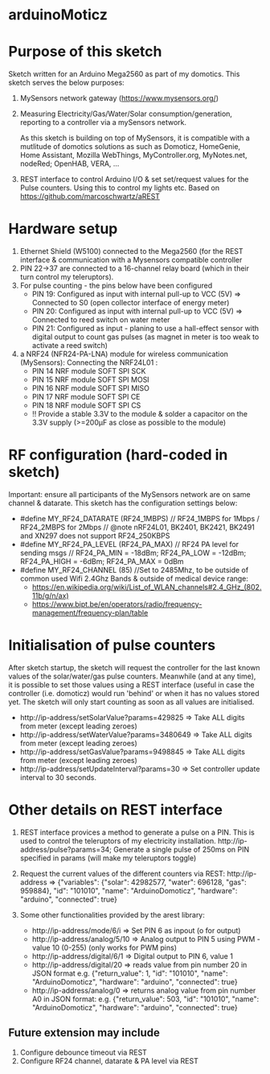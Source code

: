 # arduinoMoticz

# Purpose of this sketch

Sketch written for an Arduino Mega2560 as part of my domotics. This sketch serves the below purposes:
1. MySensors network gateway (https://www.mysensors.org/)
2. Measuring Electricity/Gas/Water/Solar consumption/generation, reporting to a controller via a mySensors network.

   As this sketch is building on top of MySensors, it is compatible with a mutlitude of domotics solutions as such as Domoticz, HomeGenie, Home Assistant, Mozilla WebThings, MyController.org, MyNotes.net, nodeRed; OpenHAB, VERA, ...   
3. REST interface to control Arduino I/O & set set/request values for the Pulse counters. Using this to control my lights etc.
   Based on https://github.com/marcoschwartz/aREST

# Hardware setup

1. Ethernet Shield (W5100) connected to the Mega2560 (for the REST interface & communication with a Mysensors compatible controller
2. PIN 22->37 are connected to a 16-channel relay board (which in their turn control my teleruptors).
3. For pulse counting - the pins below have been configured
   - PIN 19:  Configured as input with internal pull-up to VCC (5V) => Connected to S0 (open collector interface of energy meter)
   - PIN 20:  Configured as input with internal pull-up to VCC (5V) => Connected to reed switch on water meter
   - PIN 21:  Configured as input - planing to use a hall-effect sensor with digital output to count gas pulses (as magnet in meter
              is too weak to activate a reed switch)
4. a NRF24 (NFR24-PA-LNA) module for wireless communication (MySensors):
   Connecting the NRF24L01 :
   - PIN 14 NRF module SOFT SPI SCK
   - PIN 15 NRF module SOFT SPI MOSI
   - PIN 16 NRF module SOFT SPI MISO
   - PIN 17 NRF module SOFT SPI CE
   - PIN 18 NRF module SOFT SPI CS
   - !! Provide a stable 3.3V to the module & solder a capacitor on the 3.3V supply (>=200µF as close as possible to the
    module)
    
# RF configuration (hard-coded in sketch)

Important: ensure all participants of the MySensors network are on same channel & datarate.
This sketch has the configuration settings below:
- #define MY_RF24_DATARATE (RF24_1MBPS) // RF24_1MBPS for 1Mbps / RF24_2MBPS for 2Mbps // @note nRF24L01, BK2401, BK2421, BK2491 and XN297 does not support RF24_250KBPS
- #define MY_RF24_PA_LEVEL (RF24_PA_MAX) // RF24 PA level for sending msgs // RF24_PA_MIN = -18dBm; RF24_PA_LOW = -12dBm; RF24_PA_HIGH = -6dBm; RF24_PA_MAX = 0dBm
- #define MY_RF24_CHANNEL (85) //Set to 2485Mhz, to be outside of common used Wifi 2.4Ghz Bands & outside of medical device range:
    - https://en.wikipedia.org/wiki/List_of_WLAN_channels#2.4_GHz_(802.11b/g/n/ax)
    - https://www.bipt.be/en/operators/radio/frequency-management/frequency-plan/table
      
# Initialisation of pulse counters
 
After sketch startup, the sketch will request the controller for the last known values of the solar/water/gas pulse counters.
Meanwhile (and at any time), it is possible to set those values using a REST interface (useful in case the controller (i.e. domoticz) would run 'behind' or when it has no values stored yet.
The sketch will only start counting as soon as all values are initialised.

- http://ip-address/setSolarValue?params=429825  => Take ALL digits from meter (except leading zeroes)
- http://ip-address/setWaterValue?params=3480649 => Take ALL digits from meter (except leading zeroes)
- http://ip-address/setGasValue?params=9498845   => Take ALL digits from meter (except leading zeroes)
- http://ip-address/setUpdateInterval?params=30 => Set controller update interval to 30 seconds.

# Other details on REST interface

1.  REST interface provices a method to generate a pulse on a PIN.
    This is used to control the teleruptors of my electricity installation.
    http://ip-address/pulse?params=34; Generate a single pulse of 250ms on PIN specified in params (will make my teleruptors toggle)

2.  Request the current values of the different counters via REST:
      http://ip-address
        =>  {"variables": {"solar": 42982577, "water": 696128, "gas": 959884}, "id": "101010", "name": "ArduinoDomoticz",
            "hardware": "arduino", "connected": true}
   
3.  Some other functionalities provided by the arest library:
    - http://ip-address/mode/6/i => Set PIN 6 as inpout (o for output)
    - http://ip-address/analog/5/10 => Analog output to PIN 5 using PWM - value 10 (0-255) (only works for PWM pins) 
    - http://ip-address/digital/6/1 => Digital output to PIN 6, value 1
    - http://ip-address/digital/20 => reads value from pin number 20 in JSON format
      e.g. {"return_value": 1, "id": "101010", "name": "ArduinoDomoticz", "hardware": "arduino", "connected": true}
    - http://ip-address/analog/0 => returns analog value from pin number A0 in JSON format:
      e.g. {"return_value": 503, "id": "101010", "name": "ArduinoDomoticz", "hardware": "arduino", "connected": true}
      
## Future extension may include

1. Configure debounce timeout via REST
2. Configure RF24 channel, datarate & PA level via REST
